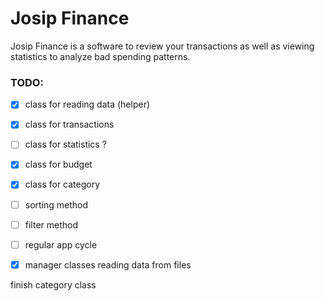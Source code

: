 # Josip Finance

Josip Finance is a software to review your transactions as well as viewing statistics to analyze bad spending patterns.

### TODO:

- [x] class for reading data (helper)
- [x] class for transactions
- [ ] class for statistics ?
- [x] class for budget
- [x] class for category
- [ ] sorting method
- [ ] filter method
- [ ] regular app cycle
- [x] manager classes reading data from files


finish category class